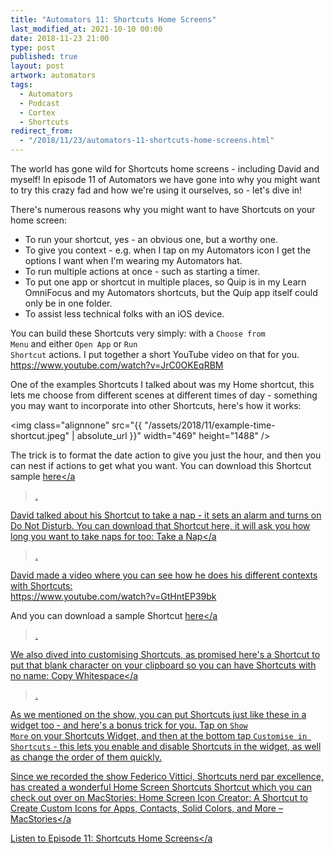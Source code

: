 ```yaml
---
title: "Automators 11: Shortcuts Home Screens"
last_modified_at: 2021-10-10 00:00
date: 2018-11-23 21:00
type: post
published: true
layout: post
artwork: automators
tags:
  - Automators
  - Podcast
  - Cortex
  - Shortcuts
redirect_from:
  - "/2018/11/23/automators-11-shortcuts-home-screens.html"
---
```



  The world has gone wild for Shortcuts home screens - including David and
  myself! In episode 11 of Automators we have gone into why you might want to
  try this crazy fad and how we're using it ourselves, so - let's dive in!  

<!--more-->

  There's numerous reasons why you might want to have Shortcuts on your home
  screen:  
<ul>
  <li>To run your shortcut, yes - an obvious one, but a worthy one.</li>
  <li>
    To give you context - e.g. when I tap on my Automators icon I get the
    options I want when I'm wearing my Automators hat.
  </li>
  <li>To run multiple actions at once - such as starting a timer.</li>
  <li>
    To put one app or shortcut in multiple places, so Quip is in my Learn
    OmniFocus and my Automators shortcuts, but the Quip app itself could only be
    in one folder.
  </li>
  <li>To assist less technical folks with an iOS device.</li>
</ul>

  You can build these Shortcuts very simply: with a
  <code>Choose from Menu</code> and either <code>Open App</code> or
  <code>Run Shortcut</code> actions. I put together a short YouTube video on
  that for you.  
https://www.youtube.com/watch?v=JrC0OKEqRBM  

  One of the examples Shortcuts I talked about was my Home shortcut, this lets
  me choose from different scenes at different times of day - something you may
  want to incorporate into other Shortcuts, here's how it works:  

  <img
    class="alignnone"
    src="{{ "/assets/2018/11/example-time-shortcut.jpeg" | absolute_url }}"
    width="469"
    height="1488"
  />  

  The trick is to format the date action to give you just the hour, and then you
  can nest if actions to get what you want. You can download this Shortcut
  sample
  <a href="https://www.icloud.com/shortcuts/b89a529f95c8415a8fcbb2f87823e5d3"
    >here</a
  >.  

  David talked about his Shortcut to take a nap - it sets an alarm and turns on
  Do Not Disturb. You can download that Shortcut here, it will ask you how long
  you want to take naps for too:
  <a href="https://www.icloud.com/shortcuts/6c6a4d818a794a1faf6a0475c579d4dd"
    >Take a Nap</a
  >.  

  David made a video where you can see how he does his different contexts with
  Shortcuts:  
https://www.youtube.com/watch?v=GtHntEP39bk  

  And you can download a sample Shortcut
  <a href="https://www.icloud.com/shortcuts/32e31b62b76041c0875dab2798f3c9c3"
    >here</a
  >.  

  We also dived into customising Shortcuts, as promised here's a Shortcut to put
  that blank character on your clipboard so you can have Shortcuts with no name:
  <a href="https://www.icloud.com/shortcuts/4c047002c4e64aba889503c1bb288cd1"
    >Copy Whitespace</a
  >.  

  As we mentioned on the show, you can put Shortcuts just like these in a widget
  too - and here's a bonus trick for you. Tap on <code>Show More</code> on your
  Shortcuts Widget, and then at the bottom tap
  <code>Customise in Shortcuts</code> - this lets you enable and disable
  Shortcuts in the widget, as well as change the order of them quickly.  

  Since we recorded the show Federico Vittici, Shortcuts nerd par excellence,
  has created a wonderful Home Screen Shortcuts Shortcut which you can check out
  over on MacStories:
  <a
    href="https://www.macstories.net/ios/home-screen-icon-creator-a-shortcut-to-create-custom-icons-for-apps-contacts-solid-colors-and-more/"
    >Home Screen Icon Creator: A Shortcut to Create Custom Icons for Apps,
    Contacts, Solid Colors, and More – MacStories</a
  >  

  <a href="https://www.relay.fm/automators/11"
    >Listen to Episode 11: Shortcuts Home Screens</a
  >  
